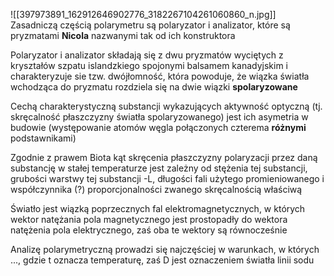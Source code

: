 ![[397973891_162912646902776_3182267104261060860_n.jpg]]
Zasadniczą częścią polarymetru są polaryzator i analizator, które są pryzmatami **Nicola** nazwanymi tak od ich konstruktora

Polaryzator i analizator składają się z dwu pryzmatów wyciętych z kryształów szpatu islandzkiego spojonymi balsamem kanadyjskim i charakteryzuje sie tzw. dwójłomność, która powoduje, że wiązka światła wchodząca do pryzmatu rozdziela się na dwie wiązki **spolaryzowane**

Cechą charakterystyczną substancji wykazujących aktywność optyczną (tj. skręcalność płaszczyzny światła spolaryzowanego) jest ich asymetria w budowie (występowanie atomów węgla połączonych czterema **różnymi** podstawnikami)

Zgodnie z prawem Biota kąt skręcenia płaszczyzny polaryzacji przez daną substancję w stałej temperaturze jest zależny  od stężenia tej substancji, grubości warstwy tej substancji -L, długości fali użytego promieniowanego i współczynnika (?) proporcjonalności zwanego skręcalnością właściwą

Światło jest wiązką poprzecznych fal elektromagnetycznych, w których wektor natężania pola magnetycznego jest prostopadły do wektora natężenia pola elektrycznego, zaś oba te wektory są równocześnie

Analizę polarymetryczną prowadzi się najczęściej w warunkach, w których ..., gdzie t oznacza temperaturę, zaś D jest oznaczeniem światła linii sodu
